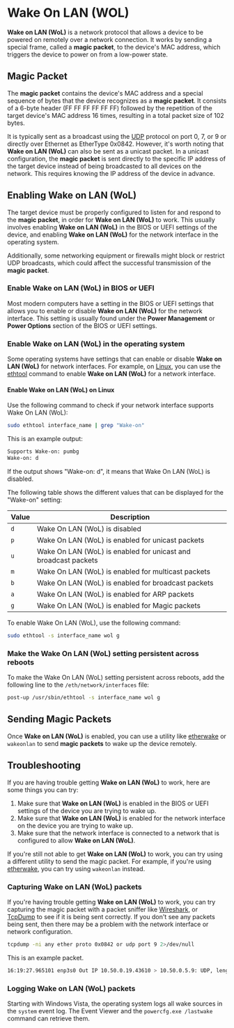 # Wake On LAN (WOL)

**Wake on LAN (WoL)** is a network protocol that allows a device to be powered on remotely over a network connection. It works by sending a special frame, called a **magic packet**, to the device's MAC address, which triggers the device to power on from a low-power state.

## Magic Packet

The **magic packet** contains the device's MAC address and a special sequence of bytes that the device recognizes as a **magic packet**. It consists of a 6-byte header (FF FF FF FF FF FF) followed by the repetition of the target device's MAC address 16 times, resulting in a total packet size of 102 bytes.

It is typically sent as a broadcast using the [UDP](udp.md) protocol on port 0, 7, or 9 or directly over Ethernet as EtherType 0x0842. However, it's worth noting that **Wake on LAN (WoL)** can also be sent as a unicast packet. In a unicast configuration, the **magic packet** is sent directly to the specific IP address of the target device instead of being broadcasted to all devices on the network. This requires knowing the IP address of the device in advance.

## Enabling Wake on LAN (WoL)

The target device must be properly configured to listen for and respond to the **magic packet**, in order for **Wake on LAN (WoL)** to work. This usually involves enabling **Wake on LAN (WoL)** in the BIOS or UEFI settings of the device, and enabling **Wake on LAN (WoL)** for the network interface in the operating system.

Additionally, some networking equipment or firewalls might block or restrict UDP broadcasts, which could affect the successful transmission of the **magic packet**.

### Enable Wake on LAN (WoL) in BIOS or UEFI

Most modern computers have a setting in the BIOS or UEFI settings that allows you to enable or disable **Wake on LAN (WoL)** for the network interface. This setting is usually found under the **Power Management** or **Power Options** section of the BIOS or UEFI settings.

### Enable Wake on LAN (WoL) in the operating system

Some operating systems have settings that can enable or disable **Wake on LAN (WoL)** for network interfaces. For example, on [Linux](../os/linux/linux.md), you can use the [ethtool](../os/linux/ethtool.md) command to enable **Wake on LAN (WoL)** for a network interface.

#### Enable Wake on LAN (WoL) on Linux

Use the following command to check if your network interface supports Wake On LAN (WoL):

```sh
sudo ethtool interface_name | grep "Wake-on"
```

This is an example output:

```txt
Supports Wake-on: pumbg
Wake-on: d
```

If the output shows "Wake-on: d", it means that Wake On LAN (WoL) is disabled.

The following table shows the different values that can be displayed for the "Wake-on" setting:

| Value | Description                                                    |
| ----- | -------------------------------------------------------------- |
| `d`   | Wake On LAN (WoL) is disabled                                  |
| `p`   | Wake On LAN (WoL) is enabled for unicast packets               |
| `u`   | Wake On LAN (WoL) is enabled for unicast and broadcast packets |
| `m`   | Wake On LAN (WoL) is enabled for multicast packets             |
| `b`   | Wake On LAN (WoL) is enabled for broadcast packets             |
| `a`   | Wake On LAN (WoL) is enabled for ARP packets                   |
| `g`   | Wake On LAN (WoL) is enabled for Magic packets                 |

To enable Wake On LAN (WoL), use the following command:

```sh
sudo ethtool -s interface_name wol g
```

### Make the Wake On LAN (WoL) setting persistent across reboots

To make the Wake On LAN (WoL) setting persistent across reboots, add the following line to the `/eth/network/interfaces` file:

```sh
post-up /usr/sbin/ethtool -s interface_name wol g
```

## Sending Magic Packets

Once **Wake on LAN (WoL)** is enabled, you can use a utility like [etherwake](../os/linux/etherwake.md) or `wakeonlan` to send **magic packets** to wake up the device remotely.

## Troubleshooting

If you are having trouble getting **Wake on LAN (WoL)** to work, here are some things you can try:

1. Make sure that **Wake on LAN (WoL)** is enabled in the BIOS or UEFI settings of the device you are trying to wake up.
2. Make sure that **Wake on LAN (WoL)** is enabled for the network interface on the device you are trying to wake up.
3. Make sure that the network interface is connected to a network that is configured to allow **Wake on LAN (WoL)**.

If you're still not able to get **Wake on LAN (WoL)** to work, you can try using a different utility to send the magic packet. For example, if you're using [etherwake](../os/linux/etherwake.md), you can try using `wakeonlan` instead.

### Capturing Wake on LAN (WoL) packets

If you're having trouble getting **Wake on LAN (WoL)** to work, you can try capturing the magic packet with a packet sniffer like [Wireshark](../tools/wireshark.md), or [TcpDump](../tools/tcpdump.md) to see if it is being sent correctly. If you don't see any packets being sent, then there may be a problem with the network interface or network configuration.

```sh
tcpdump -ni any ether proto 0x0842 or udp port 9 2>/dev/null
```

This is an example packet.

```sh
16:19:27.965101 enp3s0 Out IP 10.50.0.19.43610 > 10.50.0.5.9: UDP, length 102
```

### Logging Wake on LAN (WoL) packets

Starting with Windows Vista, the operating system logs all wake sources in the `system` event log. The Event Viewer and the `powercfg.exe /lastwake` command can retrieve them.
